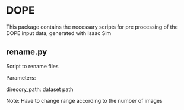 # DOPE

This package contains the necessary scripts for pre processing of the DOPE input data, generated with Isaac Sim

## rename.py
Script to rename files

Parameters:

  direcory_path: dataset path

Note: Have to change range according to the number of images
